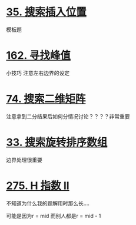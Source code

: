 # [35. 搜索插入位置](https://leetcode.cn/problems/search-insert-position/)

模板题

# [162. 寻找峰值](https://leetcode.cn/problems/find-peak-element/)

小技巧  注意左右边界的设定

# [74. 搜索二维矩阵](https://leetcode.cn/problems/search-a-2d-matrix/)

注意拿到二分结果后如何分情况讨论？？？？非常重要

# [33. 搜索旋转排序数组](https://leetcode.cn/problems/search-in-rotated-sorted-array/)

边界处理很重要

# [275. H 指数 II](https://leetcode.cn/problems/h-index-ii/)

不知道为什么我的题解用时那么长....

可能是因为r = mid 而别人都是r = mid - 1